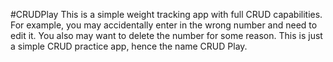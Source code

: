 #CRUDPlay
This is a simple weight tracking app with full CRUD capabilities. For example, you may accidentally enter in the wrong number and need to edit it. You also may want to delete the number for some reason.  This is just a simple CRUD practice app, hence the name CRUD Play. 